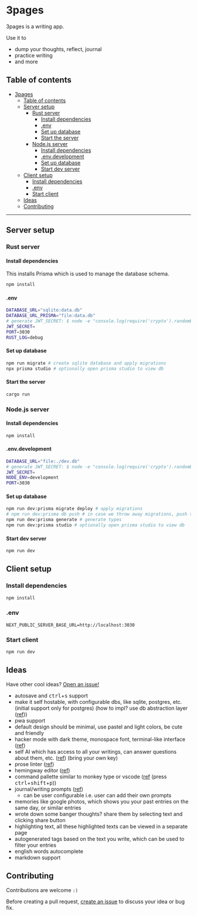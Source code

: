 # 3pages

3pages is a writing app.

Use it to

- dump your thoughts, reflect, journal
- practice writing
- and more

## Table of contents

- [3pages](#3pages)
  - [Table of contents](#table-of-contents)
  - [Server setup](#server-setup)
    - [Rust server](#rust-server)
      - [Install dependencies](#install-dependencies)
      - [.env](#env)
      - [Set up database](#set-up-database)
      - [Start the server](#start-the-server)
    - [Node.js server](#nodejs-server)
      - [Install dependencies](#install-dependencies-1)
      - [.env.development](#envdevelopment)
      - [Set up database](#set-up-database-1)
      - [Start dev server](#start-dev-server)
  - [Client setup](#client-setup)
    - [Install dependencies](#install-dependencies-2)
    - [.env](#env-1)
    - [Start client](#start-client)
  - [Ideas](#ideas)
  - [Contributing](#contributing)

---

## Server setup

### Rust server

#### Install dependencies

This installs Prisma which is used to manage the database schema.

```sh
npm install
```

#### .env

```sh
DATABASE_URL="sqlite:data.db"
DATABASE_URL_PRISMA="file:data.db"
# generate JWT_SECRET: $ node -e "console.log(require('crypto').randomBytes(32).toString('hex'));"
JWT_SECRET=
PORT=3030
RUST_LOG=debug
```

#### Set up database

```sh
npm run migrate # create sqlite database and apply migrations
npx prisma studio # optionally open prisma studio to view db
```

#### Start the server

```sh
cargo run
```

### Node.js server

#### Install dependencies

```sh
npm install
```

#### .env.development

<!-- https://www.digitalocean.com/community/tutorials/nodejs-jwt-expressjs#step-1-generating-a-token -->

```sh
DATABASE_URL="file:./dev.db"
# generate JWT_SECRET: $ node -e "console.log(require('crypto').randomBytes(32).toString('hex'));"
JWT_SECRET=
NODE_ENV=development
PORT=3030
```

#### Set up database

```sh
npm run dev:prisma migrate deploy # apply migrations
# npm run dev:prisma db push # in case we throw away migrations, push the current schema to db
npm run dev:prisma generate # generate types
npm run dev:prisma studio # optionally open prisma studio to view db
```

#### Start dev server

```sh
npm run dev
```

## Client setup

### Install dependencies

```sh
npm install
```

### .env

```
NEXT_PUBLIC_SERVER_BASE_URL=http://localhost:3030
```

### Start client

```sh
npm run dev
```

## Ideas

Have other cool ideas? [Open an issue!](https://github.com/LourceDev/3pages/issues)

- autosave and <kbd>ctrl</kbd>+<kbd>s</kbd> support
- make it self hostable, with configurable dbs, like sqlite, postgres, etc. (initial support only for postgres) (how to impl? use db abstraction layer ([ref](https://www.reddit.com/r/opensource/comments/z3p28p/comment/ixnig2t/)))
- pwa support
- default design should be minimal, use pastel and light colors, be cute and friendly
- hacker mode with dark theme, monospace font, terminal-like interface ([ref](https://www.reddit.com/r/digitaljournaling/comments/1fiv9bn/journaling_in_command_line/))
- self AI which has access to all your writings, can answer questions about them, etc. ([ref](https://www.reddit.com/r/digitaljournaling/comments/1enyhjd/i_fed_my_journal_into_an_ai_it_was_scary/)) (bring your own key)
- prose linter ([ref](https://vale.sh/))
- hemingway editor ([ref](https://hemingwayapp.com/))
- command pallette similar to monkey type or vscode ([ref](https://monkeytype.com/) (press <kbd>ctrl</kbd>+<kbd>shift</kbd>+<kbd>p</kbd>))
- journal/writing prompts ([ref](https://journalprompts.net/))
  - can be user configurable i.e. user can add their own prompts
- memories like google photos, which shows you your past entries on the same day, or similar entries
- wrote down some banger thoughts? share them by selecting text and clicking share button
- highlighting text, all these highlighted texts can be viewed in a separate page
- autogenerated tags based on the text you write, which can be used to filter your entries
- english words autocomplete
- markdown support

## Contributing

Contributions are welcome `:)`

Before creating a pull request, [create an issue](https://github.com/LourceDev/3pages/issues) to discuss your idea or bug fix.
